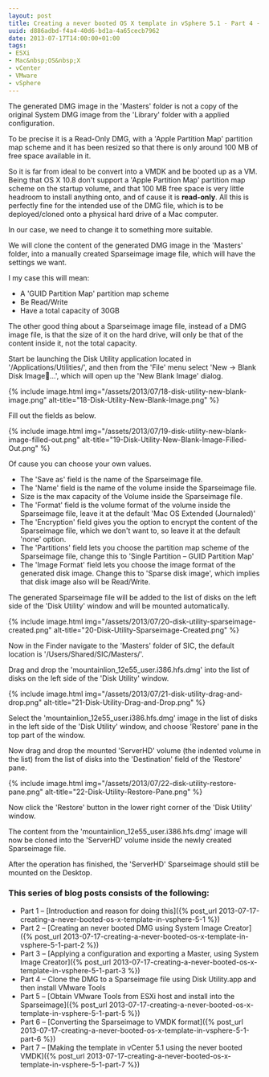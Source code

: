 ```yaml
---
layout: post
title: Creating a never booted OS X template in vSphere 5.1 - Part 4 - Clone the DMG to a Sparseimage file using Disk Utility.app and then install VMware Tools
uuid: d886adbd-f4a4-40d6-bd1a-4a65cecb7962
date: 2013-07-17T14:00:00+01:00
tags:
- ESXi
- Mac&nbsp;OS&nbsp;X
- vCenter
- VMware
- vSphere
---
```

The generated DMG image in the 'Masters' folder is not a copy of the original System DMG image from the 'Library' folder with a applied configuration.

To be precise it is a Read-Only DMG, with a 'Apple Partition Map' partition map scheme and it has been resized so that there is only around 100 MB of free space available in it<!--break-->.

So it is far from ideal to be convert into a VMDK and be booted up as a VM. Being that OS X 10.8 don't support a 'Apple Partition Map' partition map scheme on the startup volume, and that 100 MB free space is very little headroom to install anything onto, and of cause it is **read-only**. All this is perfectly fine for the intended use of the DMG file, which is to be deployed/cloned onto a physical hard drive of a Mac computer.

In our case, we need to change it to something more suitable.

We will clone the content of the generated DMG image in the 'Masters' folder, into a manually created Sparseimage image file, which will have the settings we want.

I my case this will mean:

*   A 'GUID Partition Map' partition map scheme
*   Be Read/Write
*   Have a total capacity of 30GB

The other good thing about a Sparseimage image file, instead of a DMG image file, is that the size of it on the hard drive, will only be that of the content inside it, not the total capacity.

Start be launching the Disk Utility application located in '/Applications/Utilities/', and then from the 'File' menu select 'New -> Blank Disk Image…', which will open up the 'New Blank Image' dialog.

{% include image.html img="/assets/2013/07/18-disk-utility-new-blank-image.png" alt-title="18-Disk-Utility-New-Blank-Image.png" %}

Fill out the fields as below.

{% include image.html img="/assets/2013/07/19-disk-utility-new-blank-image-filled-out.png" alt-title="19-Disk-Utility-New-Blank-Image-Filled-Out.png" %}

Of cause you can choose your own values.

*   The 'Save as' field is the name of the Sparseimage file.
*   The 'Name' field is the name of the volume inside the Sparseimage file.
*   Size is the max capacity of the Volume inside the Sparseimage file.
*   The 'Format' field is the volume format of the volume inside the Sparseimage file, leave it at the default 'Mac OS Extended (Journaled)'
*   The 'Encryption' field gives you the option to encrypt the content of the Sparseimage file, which we don't want to, so leave it at the default 'none' option.
*   The 'Partitions' field lets you choose the partition map scheme of the Sparseimage file, change this to 'Single Partition &#8211; GUID Partition Map'
*   The 'Image Format' field lets you choose the image format of the generated disk image. Change this to 'Sparse disk image', which implies that disk image also will be Read/Write.

The generated Sparseimage file will be added to the list of disks on the left side of the 'Disk Utility' window and will be mounted automatically.

{% include image.html img="/assets/2013/07/20-disk-utility-sparseimage-created.png" alt-title="20-Disk-Utility-Sparseimage-Created.png" %}

Now in the Finder navigate to the 'Masters' folder of SIC, the default location is '/Users/Shared/SIC/Masters/'.

Drag and drop the 'mountainlion_12e55_user.i386.hfs.dmg' into the list of disks on the left side of the 'Disk Utility' window.

{% include image.html img="/assets/2013/07/21-disk-utility-drag-and-drop.png" alt-title="21-Disk-Utility-Drag-and-Drop.png" %}

Select the 'mountainlion_12e55_user.i386.hfs.dmg' image in the list of disks in the left side of the 'Disk Utility' window, and choose 'Restore' pane in the top part of the window.

Now drag and drop the mounted 'ServerHD' volume (the indented volume in the list) from the list of disks into the 'Destination' field of the 'Restore' pane.

{% include image.html img="/assets/2013/07/22-disk-utility-restore-pane.png" alt-title="22-Disk-Utility-Restore-Pane.png" %}

Now click the 'Restore' button in the lower right corner of the 'Disk Utility' window.

The content from the 'mountainlion_12e55_user.i386.hfs.dmg' image will now be cloned into the 'ServerHD' volume inside the newly created Sparseimage file.

After the operation has finished, the 'ServerHD' Sparseimage should still be mounted on the Desktop.

### This series of blog posts consists of the following:

* Part 1 – [Introduction and reason for doing this]({% post_url 2013-07-17-creating-a-never-booted-os-x-template-in-vsphere-5-1 %})
* Part 2 – [Creating an never booted DMG using System Image Creator]({% post_url 2013-07-17-creating-a-never-booted-os-x-template-in-vsphere-5-1-part-2 %})
* Part 3 – [Applying a configuration and exporting a Master, using System Image Creator]({% post_url 2013-07-17-creating-a-never-booted-os-x-template-in-vsphere-5-1-part-3 %})
* Part 4 – Clone the DMG to a Sparseimage file using Disk Utility.app and then install VMware Tools
* Part 5 – [Obtain VMware Tools from ESXi host and install into the Sparseimage]({% post_url 2013-07-17-creating-a-never-booted-os-x-template-in-vsphere-5-1-part-5 %})
* Part 6 – [Converting the Sparseimage to VMDK format]({% post_url 2013-07-17-creating-a-never-booted-os-x-template-in-vsphere-5-1-part-6 %})
* Part 7 – [Making the template in vCenter 5.1 using the never booted VMDK]({% post_url 2013-07-17-creating-a-never-booted-os-x-template-in-vsphere-5-1-part-7 %})